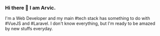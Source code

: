 ### Hi there 👋 I am Arvic.

I'm a Web Developer and my main #tech stack has something to do with  #VueJS and #Laravel. I don't know everything, but I'm ready to be amazed by new stuffs everyday.
